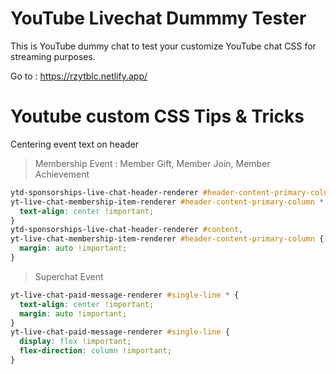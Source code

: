 # YouTube Livechat Dummmy Tester

This is YouTube dummy chat to test your customize YouTube chat CSS for streaming purposes.

Go to : https://rzytblc.netlify.app/

# Youtube custom CSS Tips & Tricks

Centering event text on header
  > Membership Event : Member Gift, Member Join, Member Achievement
``` css
ytd-sponsorships-live-chat-header-renderer #header-content-primary-column *,
yt-live-chat-membership-item-renderer #header-content-primary-column * {
  text-align: center !important;
}
ytd-sponsorships-live-chat-header-renderer #content,
yt-live-chat-membership-item-renderer #header-content-primary-column {
  margin: auto !important;
}
```
  > Superchat Event
``` css
yt-live-chat-paid-message-renderer #single-line * {
  text-align: center !important;
  margin: auto !important;
}
yt-live-chat-paid-message-renderer #single-line {
  display: flex !important;
  flex-direction: column !important;
}
```
